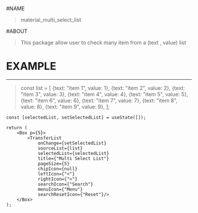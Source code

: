 #NAME
> material_multi_select_list

#ABOUT

> This package allow user to check many item from a (text , value) list

# EXAMPLE
_________________________________________


> const list = [
{text: "item 1", value: 1},
{text: "item 2", value: 2},
{text: "item 3", value: 3},
{text: "item 4", value: 4},
{text: "item 5", value: 5},
{text: "item 6", value: 6},
{text: "item 7", value: 7},
{text: "item 8", value: 8},
{text: "item 9", value: 9},
];




    const [selectedList, setSelectedList] = useState([]);

    return (
        <Box p={5}>
            <TransferList
                onChange={setSelectedList}
                sourceList={list}
                selectedList={selectedList}
                title={"Multi Select List"}
                pageSize={5}
                chipIcon={null}
                leftIcon={"<"}
                rightIcon={">"}
                searchIcon={"Search"}
                menuIcon={"Menu"}
                searchResetIcon={"Reset"}/>
        </Box>
    );

